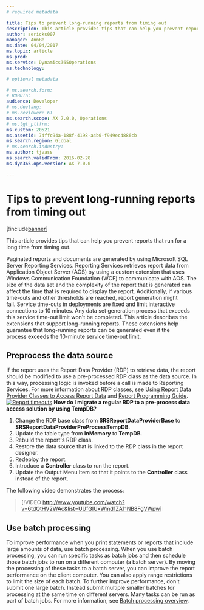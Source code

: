 ```yaml
---
# required metadata

title: Tips to prevent long-running reports from timing out
description: This article provides tips that can help you prevent reports that run for a long time from timing out. 
author: sericks007
manager: AnnBe
ms.date: 04/04/2017
ms.topic: article
ms.prod: 
ms.service: Dynamics365Operations
ms.technology: 

# optional metadata

# ms.search.form: 
# ROBOTS: 
audience: Developer
# ms.devlang: 
# ms.reviewer: 61
ms.search.scope: AX 7.0.0, Operations
# ms.tgt_pltfrm: 
ms.custom: 20521
ms.assetid: 74ffc94a-188f-4198-a4b0-f949ec4886cb
ms.search.region: Global
# ms.search.industry: 
ms.author: tjvass
ms.search.validFrom: 2016-02-28
ms.dyn365.ops.version: AX 7.0.0

---
```


# Tips to prevent long-running reports from timing out

[!include[banner](../includes/banner.md)]


This article provides tips that can help you prevent reports that run for a long time from timing out. 

Paginated reports and documents are generated by using Microsoft SQL Server Reporting Services. Reporting Services retrieves report data from Application Object Server (AOS) by using a custom extension that uses Windows Communication Foundation (WCF) to communicate with AOS. The size of the data set and the complexity of the report that is generated can affect the time that is required to display the report. Additionally, if various time-outs and other thresholds are reached, report generation might fail. Service time-outs in deployments are fixed and limit interactive connections to 10 minutes. Any data set generation process that exceeds this service time-out limit won't be completed. This article describes the extensions that support long-running reports. These extensions help guarantee that long-running reports can be generated even if the process exceeds the 10-minute service time-out limit.

## Preprocess the data source
If the report uses the Report Data Provider (RDP) to retrieve data, the report should be modified to use a pre-processed RDP class as the data source. In this way, processing logic is invoked before a call is made to Reporting Services. For more information about RDP classes, see [Using Report Data Provider Classes to Access Report Data](http://technet.microsoft.com/library/66667d57-37b1-48a8-90a1-ab8231698463(AX.60).aspx) and [Report Programming Guide](http://technet.microsoft.com/library/1a6cb21f-e665-45ef-8bf7-4df31e6ca0b7(AX.60).aspx). [![Report timeouts](./media/report-timeouts.png)](./media/report-timeouts.png) **How do I migrate a regular RDP to a pre-process data access solution by using TempDB?**

1.  Change the RDP base class from **SRSReportDataProviderBase** to **SRSReportDataProviderPreProcessTempDB**.
2.  Update the table type from **InMemory** to **TempDB**.
3.  Rebuild the report's RDP class.
4.  Restore the data source that is linked to the RDP class in the report designer.
5.  Redeploy the report.
6.  Introduce a **Controller** class to run the report.
7.  Update the Output Menu Item so that it points to the **Controller** class instead of the report.

The following video demonstrates the process: 
> [!VIDEO http://www.youtube.com/watch?v=6tdQtHV2WAc&list=UUfGIUxWmd1ZA11NB8FgVWpw]

## Use batch processing
To improve performance when you print statements or reports that include large amounts of data, use batch processing. When you use batch processing, you can run specific tasks as batch jobs and then schedule those batch jobs to run on a different computer (a batch server). By moving the processing of these tasks to a batch server, you can improve the report performance on the client computer. You can also apply range restrictions to limit the size of each batch. To further improve performance, don't submit one large batch. Instead submit multiple smaller batches for processing at the same time on different servers. Many tasks can be run as part of batch jobs. For more information, see [Batch processing overview](..\sysadmin\batch-processing-overview.md).




